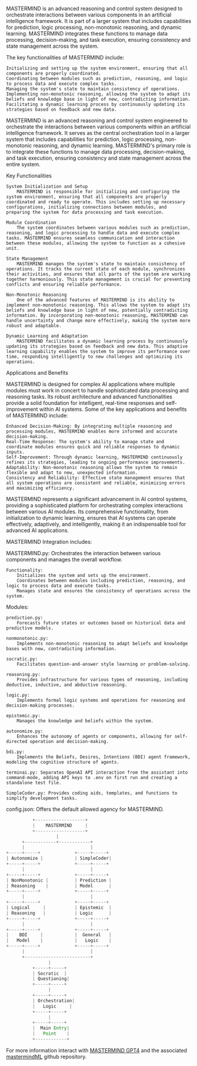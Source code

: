 MASTERMIND is an advanced reasoning and control system designed to orchestrate interactions between various components in an artificial intelligence framework. It is part of a larger system that includes capabilities for prediction, logic processing, non-monotonic reasoning, and dynamic learning. MASTERMIND integrates these functions to manage data processing, decision-making, and task execution, ensuring consistency and state management across the system.

The key functionalities of MASTERMIND include:

    Initializing and setting up the system environment, ensuring that all components are properly coordinated.
    Coordinating between modules such as prediction, reasoning, and logic to process data and execute complex tasks.
    Managing the system's state to maintain consistency of operations.
    Implementing non-monotonic reasoning, allowing the system to adapt its beliefs and knowledge base in light of new, contradicting information.
    Facilitating a dynamic learning process by continuously updating its strategies based on feedback and new data.

MASTERMIND is an advanced reasoning and control system engineered to orchestrate the interactions between various components within an artificial intelligence framework. It serves as the central orchestration tool in a larger system that includes capabilities for prediction, logic processing, non-monotonic reasoning, and dynamic learning. MASTERMIND's primary role is to integrate these functions to manage data processing, decision-making, and task execution, ensuring consistency and state management across the entire system.

Key Functionalities

    System Initialization and Setup
        MASTERMIND is responsible for initializing and configuring the system environment, ensuring that all components are properly coordinated and ready to operate. This includes setting up necessary configurations, initializing connections between modules, and preparing the system for data processing and task execution.

    Module Coordination
        The system coordinates between various modules such as prediction, reasoning, and logic processing to handle data and execute complex tasks. MASTERMIND ensures seamless communication and interaction between these modules, allowing the system to function as a cohesive unit.

    State Management
        MASTERMIND manages the system's state to maintain consistency of operations. It tracks the current state of each module, synchronizes their activities, and ensures that all parts of the system are working together harmoniously. This state management is crucial for preventing conflicts and ensuring reliable performance.

    Non-Monotonic Reasoning
        One of the advanced features of MASTERMIND is its ability to implement non-monotonic reasoning. This allows the system to adapt its beliefs and knowledge base in light of new, potentially contradicting information. By incorporating non-monotonic reasoning, MASTERMIND can handle uncertainty and change more effectively, making the system more robust and adaptable.

    Dynamic Learning and Adaptation
        MASTERMIND facilitates a dynamic learning process by continuously updating its strategies based on feedback and new data. This adaptive learning capability enables the system to improve its performance over time, responding intelligently to new challenges and optimizing its operations.

Applications and Benefits

MASTERMIND is designed for complex AI applications where multiple modules must work in concert to handle sophisticated data processing and reasoning tasks. Its robust architecture and advanced functionalities provide a solid foundation for intelligent, real-time responses and self-improvement within AI systems. Some of the key applications and benefits of MASTERMIND include:

    Enhanced Decision-Making: By integrating multiple reasoning and processing modules, MASTERMIND enables more informed and accurate decision-making.
    Real-Time Response: The system's ability to manage state and coordinate modules ensures quick and reliable responses to dynamic inputs.
    Self-Improvement: Through dynamic learning, MASTERMIND continuously refines its strategies, leading to ongoing performance improvements.
    Adaptability: Non-monotonic reasoning allows the system to remain flexible and adapt to new, unexpected information.
    Consistency and Reliability: Effective state management ensures that all system operations are consistent and reliable, minimizing errors and maximizing efficiency.

MASTERMIND represents a significant advancement in AI control systems, providing a sophisticated platform for orchestrating complex interactions between various AI modules. Its comprehensive functionality, from initialization to dynamic learning, ensures that AI systems can operate effectively, adaptively, and intelligently, making it an indispensable tool for advanced AI applications.

MASTERMIND Integration includes:

MASTERMIND.py: Orchestrates the interaction between various components and manages the overall workflow.

    Functionality:
        Initializes the system and sets up the environment.
        Coordinates between modules including prediction, reasoning, and logic to process data and execute tasks.
        Manages state and ensures the consistency of operations across the system.

Modules:

    prediction.py:
        Forecasts future states or outcomes based on historical data and predictive models.

    nonmonotonic.py:
        Implements non-monotonic reasoning to adapt beliefs and knowledge bases with new, contradicting information.

    socratic.py:
        Facilitates question-and-answer style learning or problem-solving.

    reasoning.py:
        Provides infrastructure for various types of reasoning, including deductive, inductive, and abductive reasoning.

    logic.py:
        Implements formal logic systems and operations for reasoning and decision-making processes.

    epistemic.py:
        Manages the knowledge and beliefs within the system.

    autonomize.py:
        Enhances the autonomy of agents or components, allowing for self-directed operation and decision-making.

    bdi.py:
        Implements the Beliefs, Desires, Intentions (BDI) agent framework, modeling the cognitive structure of agents.

    terminai.py: Separates OpenAI API interaction from the assistant into command-mode, adding API keys to .env on first run and creating a standalone test file.

    SimpleCoder.py: Provides coding aids, templates, and functions to simplify development tasks.

config.json: Offers the default allowed agency for MASTERMIND.

```typescript
          +-------------------+
          |    MASTERMIND     |
          +-------------------+
                   |
      +------------+------------+
      |                         |
+-----+-----+             +-----+-----+
| Autonomize |            | SimpleCoder|
+-----+-----+             +-----+-----+
      |                         |
+-----+-----+             +-----+-----+
| NonMonotonic |          | Prediction |
| Reasoning    |          | Model      |
+-----+-----+             +-----+-----+
      |                         |
+-----+-----+             +-----+-----+
| Logical     |           | Epistemic  |
| Reasoning   |           | Logic      |
+-----+-----+             +-----+-----+
      |                         |
+-----+-----+             +-----+-----+
|    BDI     |            |  General   |
|   Model    |            |   Logic    |
+-----+-----+             +-----+-----+
      |                         |
      +-------------------------+
                |
          +-----+-----+
          | Socratic  |
          | Questioning|
          +-----+-----+
                |
          +-----+-----+
          | Orchestration|
          |   Logic     |
          +-----+-----+
                |
          +-----+-----+
          |  Main Entry|
          |   Point    |
          +------------+
```

For more information interact with <a href="https://chatgpt.com/g/g-NO8ax8aMU-mastermind">MASTERMIND GPT4</a> and the associated <a href="https://github.com/mastermindML/">mastermindML</a> github repository.
